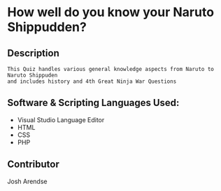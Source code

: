# How well do you know your Naruto Shippudden?
## Description
```
This Quiz handles various general knowledge aspects from Naruto to Naruto Shippuden
and includes history and 4th Great Ninja War Questions

```
## Software & Scripting Languages Used:
- Visual Studio Language Editor
- HTML
- CSS
- PHP

## Contributor
Josh Arendse

